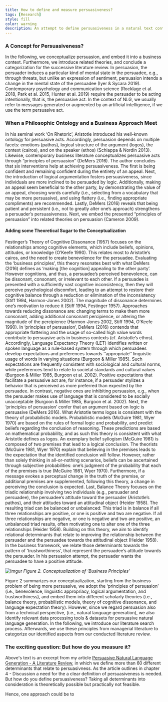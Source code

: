 ```yaml
---
title: How to define and measure persuasiveness?
tags: [Research]
style: fill
color: warning
description: An attempt to define persuasiveness in a natural text context.
---
```

### A Concept for Persuasiveness?

In the following, we conceptualize persuasion, and embed it into a business context. Furthermore, we introduce related theories, and conclude a categorization for the successive literature review. 
In persuasion, the persuader induces a particular kind of mental state in the persuadee, e.g., through threats, but unlike an expression of sentiment, persuasion intends a change in the mental state of the persuadee (Iyer & Sycara 2019). Contemporary psychology and communication science (Rocklage et al. 2018, Park et al. 2015, Hunter et al. 2019) require the persuader to be acting intentionally, that is, the persuasive act. In the context of NLG, we usually refer to messages generated or augmented by an artificial intelligence, if we use the term persuasive act.

### When a Philosophic Ontology and a Business Approach Meet

In his seminal work ‘On Rhetoric’, Aristotle introduced his well-known ontology for persuasive acts. Accordingly, persuasion depends on multiple facets: emotions (pathos), logical structure of the argument (logos), the context (cairos), and on the speaker (ethos) (Schiappa & Nordin 2013). 
Likewise, contemporary business literature conceptualizes persuasive acts through “principles of persuasion” (DeMers 2016). The author concludes that six interventions help at achieving persuasiveness. The first is being confident and remaining confident during the entirety of an appeal. Next, the introduction of logical argumentation fosters persuasiveness, since individuals are more inclined to be persuaded by logic. Additionally, making an appeal seem beneficial to the other party, by demonstrating the value of an appeal, choosing words carefully (i.e., selecting from a vocabulary that may be more persuasive), and using flattery (i.e., finding appropriate compliments) are recommended. Lastly, DeMers (2016) reveals that being patient and persistent (i.e., not to greatly alter one’s approach) strengthens a persuader’s persuasiveness. Next, we embed the presented “principles of persuasion” into related theories on persuasion (Cameron 2009). 

#### Adding some Theoretical Sugar to the Conceptualization

Festinger’s Theory of Cognitive Dissonance (1957) focuses on the relationships among cognitive elements, which include beliefs, opinions, attitudes, or knowledge (O’Keefe 1990). This relates most to Aristotle’s cairos, and the need to create benevolence for the persuadee. Evaluating the ‘business principles’, this theory resonates best with what DeMers (2016) defines as ‘making [the cognition] appealing to the other party’. However cognitions, and thus, a persuadee’s perceived benevolence, can be dissonant, consonant, or irrelevant to each other. If a persuadee is presented with a sufficiently vast cognitive inconsistency, then they will perceive psychological discomfort, leading to an attempt to restore their cognitive balance through a reduction or elimination of the inconsistency (Stiff 1994, Harmon-Jones 2002). The magnitude of dissonance determines one’s motivation to reduce it (Stiff 1994, Festinger 1957). Approaches towards reducing dissonance are: changing terms to make them more consonant, adding additional consonant percipience, or altering the magnitude of the percipience (Harmon-Jones 2002, Stiff 1994, O’Keefe 1990). 
In ‘principles of persuasion’, DeMers (2016) contends that appropriate flattering and the usage of so-called high value words contribute to persuasive acts in business contexts (cf. Aristotle’s ethos). Accordingly, Language Expectancy Theory (LET) identifies written or spoken language as a rule-based system through which persuadees develop expectations and preferences towards ‘‘appropriate’’ linguistic usage of words in varying situations (Burgoon & Miller 1985). Such expectations are frequently consistent with sociological and cultural norms, while preferences tend to relate to societal standards and cultural values (Burgoon & Miller 1985, Burgoon et al. 2002). Positive expectations that facilitate a persuasive act are, for instance, if a persuader stylizes a behavior that is perceived as more preferred than expected by the persuadee. In contrast, negative ones are inhibiting persuasion, e.g., when the persuader makes use of language that is considered to be socially unacceptable (Burgoon & Miller 1985, Burgoon et al. 2002).
Next, the ‘principles of persuasion’ confer that an argument based on logic is persuasive (DeMers 2016). What Aristotle terms logos is consistent with the theory of probabilistic models. Probabilistic models (McGuire 1981, Wyer 1970) are based on the rules of formal logic and probability, and predict beliefs regarding the conclusion of reasoning. These predictions are based on mathematical probability, and as such this theory is consistent with what Aristotle defines as logos. An exemplary belief syllogism (McGuire 1981) is composed of two premises that lead to a logical conclusion. The theorists (McGuire 1981, Wyer 1970) explain that believing in the premises leads to the expectation that the identified conclusion will follow. However, rather than solely thinking in all-or-nothing scenarios, beliefs can be ascertained through subjective probabilities: one’s judgment of the probability that each of the premises is true (McGuire 1981, Wyer 1970). Furthermore, if a message evokes a perceptual change in the truth of the premise, or additional premises are supplemented, following this theory, a change in perceiving the conclusion is expected.
Last, Balance Theory focuses on the triadic relationship involving two individuals (e.g., persuader and persuadee), the persuadee’s attitude toward the persuader (Aristotle’s pathos), and their attitudes toward an attitudinal object (Heider 1958). The resulting triad can be balanced or unbalanced: This triad is in balance if all three relationships are positive, or one is positive and two are negative. If all three relationships are negative, or one is negative and two are positive, an unbalanced triad results, often motivating one to alter one of the three relationships (Heider 1958). Building on this theory, we aim to identify relational determinants that relate to improving the relationship between the persuader and the persuadee towards the attitudinal object (Heider 1958). In the business framework, we relate those determinants towards the pattern of ‘trustworthiness’, that represent the persuadee’s attitude towards the persuader. In his persuasion attempt, the persuader wants the persuadee to have a positive attitude.

![Imgur](https://i.imgur.com/lwJ8CiX.png)
_Figure 2. Conceptualization of ‘Business Principles’_

Figure 2 summarizes our conceptualization, starting from the business problem of being more persuasive, we adopt the ‘principles of persuasion’ (i.e., benevolence, linguistic appropriacy, logical argumentation, and trustworthiness), and embed them into different scholarly theories (i.e., balance theory, probabilistic models, theory of cognitive dissonance, and language expectation theory). 
However, since we regard persuasion also from a technical perspective, (i.e., natural language generation), we also identify relevant data processing tools & datasets for persuasive natural language generation. In the following, we introduce our literature search process. Afterwards, we use these principles from managerial literature to categorize our identified aspects from our conducted literature review.

### The exciting question: But how do you measure it? 

Above's text is an excerpt from my article [Persuasive Natural Language Generation - A Literature Review](https://arxiv.org/abs/2101.05786), in which we define more than 60 different determinants that relate to persuasivness. As the article outlines in chapter 4 - Discussion a need for the a clear definition of persuasiveness is needed. But how do you define persuasiveness? Taking all determinants into consideration is theoretically possible but practically not feasible. 

Hence, one approach could be to 